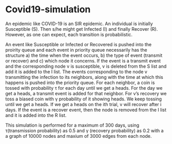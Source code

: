 # Covid19-simulation
An epidemic like COVID-19 is an SIR epidemic. An individual is initially Susceptible (S). Then s/he might get Infected (I) and finally Recover (R). However, as one can expect, each transition is probabilistic.

An event like Susceptible or Infected or Recovered is pushed into the proirity queue and each event in priority queue necessarily has the structure a) the time when the event occurs, b) the type of event (transmit or recover) and c) which node it concerns. If the event is a transmit event and the corresponding node v is susceptible, v is deleted from the S list and add it is added to the I list. The events corresponding to the node v transmitting the infection to its neighbors, along with the time at which this happens is pushed into the priority queue. For each neighbor, a coin is tossed with probability τ for each day until we get a heads. For the day we get a heads, a transmit event is added for that neighbor. For v’s recovery we toss a biased coin with γ probability of it showing heads. We keep tossing until we get a heads. If we get a heads on the ith trial, v will recover after i days. If the event is a recover event, then the node is removed from the I list and it is added into the R list.

This simulation is performed for a maximum of 300 days, using τ(transmission probability) as 0.5 and γ (recovery probability) as 0.2 with a a graph of 10000 nodes and maxium of 3000 edges from each node.

